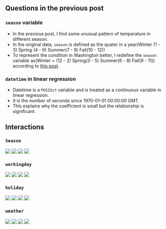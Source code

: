 
## Questions in the previous post ##
### `season` variable ###
* In the previous post, I find some unusual pattern of temperature in different season.
* In the original data, `season` is defined as the quater in a year(Winter (1 - 3) Spring (4 - 6) Summer(7 - 9) Fall(10 - 12))
* To represent the condition in Washington better, I redefine the `season` variable as(Winter = (12 - 2) Spring(3 - 5) Summer(6 - 8) Fall(9 - 11)) according to [this post](http://www.washingtondc.com/weather/).

### `datetime` in linear regression ###
* Datetime is a `POSIXct` variable and is treated as a continuous variable in linear regression.
* It is the number of seconds since 1970-01-01 00:00:00 GMT.
* This explains why the coefficient is small but the relationship is significant.

## Interactions ##
### `Season` ###
![](https://googledrive.com/host/0B47woKFE0zXeZ01RNVh3RFFuOFE/atemp_season.png)
![](https://googledrive.com/host/0B47woKFE0zXeZ01RNVh3RFFuOFE/temp_season.png)
![](https://googledrive.com/host/0B47woKFE0zXeZ01RNVh3RFFuOFE/windspeed_season.png)
![](https://googledrive.com/host/0B47woKFE0zXeZ01RNVh3RFFuOFE/humidity_season.png)

### `workingday` ###
![](https://googledrive.com/host/0B47woKFE0zXeZ01RNVh3RFFuOFE/atemp_workingday.png)
![](https://googledrive.com/host/0B47woKFE0zXeZ01RNVh3RFFuOFE/temp_workingday.png)
![](https://googledrive.com/host/0B47woKFE0zXeZ01RNVh3RFFuOFE/windspeed_workingday.png)
![](https://googledrive.com/host/0B47woKFE0zXeZ01RNVh3RFFuOFE/humidity_workingday.png)

### `holiday` ###
![](https://googledrive.com/host/0B47woKFE0zXeZ01RNVh3RFFuOFE/atemp_holiday.png)
![](https://googledrive.com/host/0B47woKFE0zXeZ01RNVh3RFFuOFE/temp_holiday.png)
![](https://googledrive.com/host/0B47woKFE0zXeZ01RNVh3RFFuOFE/windspeed_holiday.png)
![](https://googledrive.com/host/0B47woKFE0zXeZ01RNVh3RFFuOFE/humidity_holiday.png)

### `weather` ###
![](https://googledrive.com/host/0B47woKFE0zXeZ01RNVh3RFFuOFE/atemp_weather.png)
![](https://googledrive.com/host/0B47woKFE0zXeZ01RNVh3RFFuOFE/temp_weather.png)
![](https://googledrive.com/host/0B47woKFE0zXeZ01RNVh3RFFuOFE/windspeed_weather.png)
![](https://googledrive.com/host/0B47woKFE0zXeZ01RNVh3RFFuOFE/humidity_weather.png)
